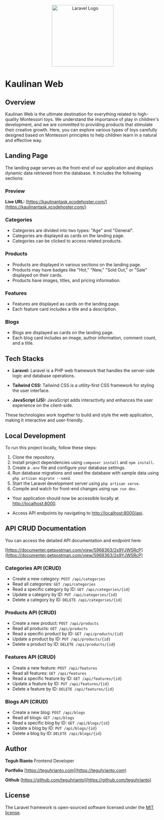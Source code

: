 <p align="center"><a href="https://laravel.com" target="_blank"><img src="https://kaulinan.teguhrianto.com/img/kaulinan-logo.png" width="200" alt="Laravel Logo"></a></p>

# Kaulinan Web

## Overview
Kaulinan Web is the ultimate destination for everything related to high-quality Montessori toys. We understand the importance of play in children's development, and we are committed to providing products that stimulate their creative growth. Here, you can explore various types of toys carefully designed based on Montessori principles to help children learn in a natural and effective way.

## Landing Page
The landing page serves as the front-end of our application and displays dynamic data retrieved from the database. It includes the following sections:

### Preview
**Live URL:** [https://kaulinantask.xcodehoster.com/](https://kaulinantask.xcodehoster.com/)

### Categories
- Categories are divided into two types: "Age" and "General".
- Categories are displayed as cards on the landing page.
- Categories can be clicked to access related products.

### Products
- Products are displayed in various sections on the landing page.
- Products may have badges like "Hot," "New," "Sold Out," or "Sale" displayed on their cards.
- Products have images, titles, and pricing information.

### Features
- Features are displayed as cards on the landing page.
- Each feature card includes a title and a description.

### Blogs
- Blogs are displayed as cards on the landing page.
- Each blog card includes an image, author information, comment count, and a title.

## Tech Stacks
- **Laravel:** Laravel is a PHP web framework that handles the server-side logic and database operations.

- **Tailwind CSS:** Tailwind CSS is a utility-first CSS framework for styling the user interface.

- **JavaScript (JS):** JavaScript adds interactivity and enhances the user experience on the client-side.

These technologies work together to build and style the web application, making it interactive and user-friendly.

## Local Development
To run this project locally, follow these steps:

1. Clone the repository.
2. Install project dependencies using `composer install` and `npm install`.
3. Create a `.env` file and configure your database settings.
4. Run database migrations and seed the database with sample data using `php artisan migrate --seed`.
5. Start the Laravel development server using `php artisan serve`.
6. Compile and watch for front-end changes using `npm run dev`.

- Your application should now be accessible locally at [http://localhost:8000](http://localhost:8000).

- Access API endpoints by navigating to [http://localhost:8000/api](http://localhost:8000/api).

## API CRUD Documentation
You can access the detailed API documentation and endpoint here:

[https://documenter.getpostman.com/view/5968363/2s9YJW5RcP](https://documenter.getpostman.com/view/5968363/2s9YJW5RcP)

### Categories API (CRUD)
- Create a new category: `POST /api/categories`
- Read all categories: `GET /api/categories`
- Read a specific category by ID: `GET /api/categories/{id}`
- Update a category by ID: `PUT /api/categories/{id}`
- Delete a category by ID: `DELETE /api/categories/{id}`

### Products API (CRUD)
- Create a new product: `POST /api/products`
- Read all products: `GET /api/products`
- Read a specific product by ID: `GET /api/products/{id}`
- Update a product by ID: `PUT /api/products/{id}`
- Delete a product by ID: `DELETE /api/products/{id}`

### Features API (CRUD)
- Create a new feature: `POST /api/features`
- Read all features: `GET /api/features`
- Read a specific feature by ID: `GET /api/features/{id}`
- Update a feature by ID: `PUT /api/features/{id}`
- Delete a feature by ID: `DELETE /api/features/{id}`

### Blogs API (CRUD)
- Create a new blog: `POST /api/blogs`
- Read all blogs: `GET /api/blogs`
- Read a specific blog by ID: `GET /api/blogs/{id}`
- Update a blog by ID: `PUT /api/blogs/{id}`
- Delete a blog by ID: `DELETE /api/blogs/{id}`

## Author

**Teguh Rianto** Frontend Developer

**Portfolio** [https://teguhrianto.com](https://teguhrianto.com)

**Github** [https://github.com/teguhrianto](https://github.com/teguhrianto)

## License

The Laravel framework is open-sourced software licensed under the [MIT license](https://opensource.org/licenses/MIT).
